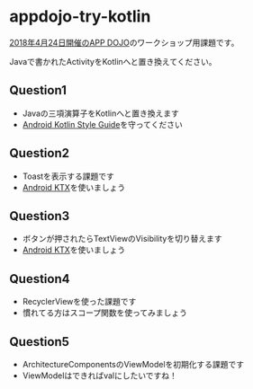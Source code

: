 # appdojo-try-kotlin

[2018年4月24日開催のAPP DOJO](https://events.withgoogle.com/app-dojo-april-2018-2nd/)のワークショップ用課題です。

Javaで書かれたActivityをKotlinへと置き換えてください。

## Question1

- Javaの三項演算子をKotlinへと置き換えます
- [Android Kotlin Style Guide](https://android.github.io/kotlin-guides/style.html)を守ってください

## Question2

- Toastを表示する課題です
- [Android KTX](https://github.com/android/android-ktx)を使いましょう

## Question3

- ボタンが押されたらTextViewのVisibilityを切り替えます
- [Android KTX](https://github.com/android/android-ktx)を使いましょう

## Question4

- RecyclerViewを使った課題です
- 慣れてる方はスコープ関数を使ってみましょう

## Question5

- ArchitectureComponentsのViewModelを初期化する課題です
- ViewModelはできればvalにしたいですね！

